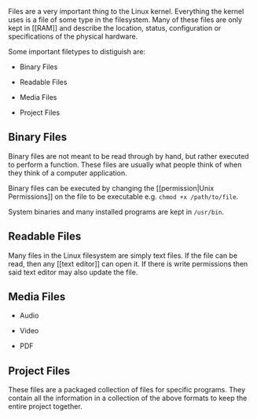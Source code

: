 Files are a very important thing to the Linux kernel. Everything the kernel uses is a file of some type in the filesystem. Many of these files are only kept in [[RAM]] and describe the location, status, configuration or specifications of the physical hardware.

Some important filetypes to distiguish are:

* Binary Files

* Readable Files

* Media Files

* Project Files


## Binary Files

Binary files are not meant to be read through by hand, but rather executed to perform a function. These files are usually what people think of when they think of a computer application.

Binary files can be executed by changing the [[permission|Unix Permissions]] on the file to be executable e.g. `chmod +x /path/to/file`.

System binaries and many installed programs are kept in `/usr/bin`.


## Readable Files

Many files in the Linux filesystem are simply text files. If the file can be read, then any [[text editor]] can open it. If there is write permissions then said text editor may also update the file.


## Media Files

* Audio

* Video

* PDF


## Project Files

These files are a packaged collection of files for specific programs. They contain all the information in a collection of the above formats to keep the entire project together.
